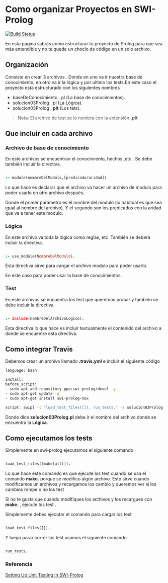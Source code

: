 # Como organizar Proyectos en SWI-Prolog

[![Build Status](https://travis-ci.com/luk-s12/Organizar-Proyecto-SWI-Prolog.svg?token=iyZLQmGvEspeSpaja9vX&branch=master)](https://travis-ci.com/luk-s12/Organizar-Proyecto-SWI-Prolog)

En esta página sabrás como estructurar tu proyecto de Prolog para que sea más entendible y no te quede un choclo de código en un solo archivo. 

## Organización
Consiste en crear 3 archivos . Donde en uno va ir nuestra base de conocimiento, en otro va ir la lógica y por ultimo los tests.En este caso el proyecto esta estructurado con los siguientes nombres

* baseDeConocimiento . pl (La base de conocimientos).
* solucion03Prolog . pl (La Lógica).
* solucion03Prolog . **plt** (Los tets).

> Nota: El archivo de test se lo nombra con la extensión **.plt**

## Que incluir en cada archivo

### Archivo de base de conocimiento 

En este archivos se encuentran el conocimiento, hechos ,etc . Se debe también incluir la directiva.

```prolog

:- module(nombreDelModulo,[predicado/aridad])

```

Lo que hace es declarar que el archivo va hacer un archivo de modulo para poder usarlo en otro archivo después.

Donde el primer parámetro es el nombre del modulo (lo habitual es que sea igual al nombre del archivo).
Y el segundo son los predicados con la aridad que va a tener este modulo.

### Lógica

En este archivo va toda la lógica como reglas, etc .También se deberá incluir la directiva.

```prolog

:- use_module(NombreDelModulo).

```

Esta directiva sirve para cargar el archivo modulo para poder usarlo.

En este caso para poder usar la base de conocimientos.

### Test
En este archivos se encuentra los test que queremos probar y también se debe incluir la directiva 

```prolog

:- include(nombreDelArchivoLogico).

```

Esta directiva lo que hace es incluir textualmente el contenido del archivo a donde se
encuentre esta directiva.

## Como integrar Travis

Debemos crear un archivo llamado **.travis.yml** e incluir el siguiente código

```bash
language: bash

install:
before_script:
- sudo apt-add-repository ppa:swi-prolog/devel -y
- sudo apt-get update -q
- sudo apt-get install swi-prolog-nox

script: swipl -t "load_test_files([]), run_tests." -s solucion03Prolog.pl

```
Donde dice **solucion03Prolog.pl** debe ir el nombre del archivo donde se encuentra la **Lógica**.

## Como ejecutamos los tests

Simplemente en swi-prolog ejecutamos el siguiente comando

```prolog

load_test_files([make(all)]).

```
Lo que hace este comando es que ejecute los test cuando se usa el comando **make.** porque se modifico algún archivo. Esto sirve cuando modificamos un archivos y recargamos los cambio y queremos ver si los cambios rompe o no los test

Si no te gusta que cuando modifiques los archivos y los recargues con **make.** , ejecute los test . 

Simplemente debes ejecutar el comando para cargar los test

```prolog

load_test_files([]).

```

Y luego parar correr los test usamos el siguiente comando.

```prolog

run_tests.

```

### Referencia

[Setting Up Unit Testing In SWI-Prolog](http://www.paulbrownmagic.com/blog/swi_prolog_unit_testing_env)

